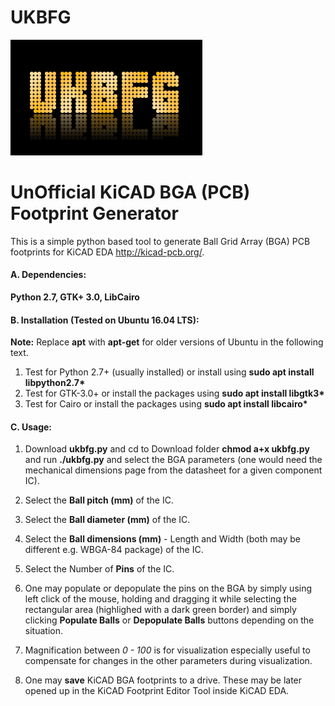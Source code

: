 # UKBFG
![alt text](https://github.com/enthusiasticgeek/UKBFG/blob/master/UKBFG.png "UKBFG")
# UnOfficial KiCAD BGA (PCB) Footprint Generator

This is a simple python based tool to generate Ball Grid Array (BGA) PCB footprints for KiCAD EDA http://kicad-pcb.org/.

#### A. Dependencies:

**Python 2.7, GTK+ 3.0, LibCairo**

#### B. Installation (Tested on Ubuntu 16.04 LTS):

**__Note:__** Replace **apt** with **apt-get** for older versions of Ubuntu in the following text.

1. Test for Python 2.7+ (usually installed) or install using **sudo apt install libpython2.7\***
2. Test for GTK-3.0+ or install the packages using **sudo apt install libgtk3\*** 
3. Test for Cairo or install the packages using **sudo apt install libcairo\***

#### C. Usage:

1. Download **ukbfg.py** and cd to Download folder **chmod a+x ukbfg.py** and run **./ukbfg.py** and select the BGA parameters (one would need the mechanical dimensions page from the datasheet for a given component IC).

2. Select the **Ball pitch (mm)** of the IC.

3. Select the **Ball diameter (mm)** of the IC.

4. Select the **Ball dimensions (mm)** - Length and Width (both may be different e.g. WBGA-84 package) of the IC. 
   
5. Select the Number of **Pins** of the IC.

6. One may populate or depopulate the pins on the BGA by simply using left click of the mouse, holding and dragging it while selecting the rectangular area (highlighed with a dark green border) and simply clicking **Populate Balls** or **Depopulate Balls** buttons depending on the situation.

7. Magnification between _0 - 100_ is for visualization especially useful to compensate for changes in the other parameters during visualization.

8. One may **save** KiCAD BGA footprints to a drive. These may be later opened up in the KiCAD Footprint Editor Tool inside KiCAD EDA.


   
